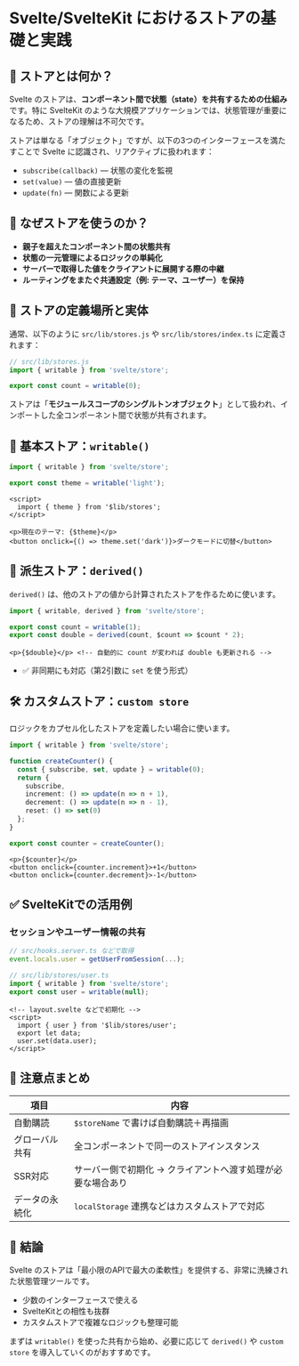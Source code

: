 # Svelte/SvelteKit におけるストアの基礎と実践

## 🎯 ストアとは何か？

Svelte のストアは、**コンポーネント間で状態（state）を共有するための仕組み**です。特に SvelteKit のような大規模アプリケーションでは、状態管理が重要になるため、ストアの理解は不可欠です。

ストアは単なる「オブジェクト」ですが、以下の3つのインターフェースを満たすことで Svelte に認識され、リアクティブに扱われます：

- `subscribe(callback)` — 状態の変化を監視
- `set(value)` — 値の直接更新
- `update(fn)` — 関数による更新

## 🔄 なぜストアを使うのか？

- **親子を超えたコンポーネント間の状態共有**
- **状態の一元管理によるロジックの単純化**
- **サーバーで取得した値をクライアントに展開する際の中継**
- **ルーティングをまたぐ共通設定（例: テーマ、ユーザー）を保持**

## 📁 ストアの定義場所と実体

通常、以下のように `src/lib/stores.js` や `src/lib/stores/index.ts` に定義されます：

```ts
// src/lib/stores.js
import { writable } from 'svelte/store';

export const count = writable(0);
```

ストアは「**モジュールスコープのシングルトンオブジェクト**」として扱われ、インポートした全コンポーネント間で状態が共有されます。


## 🔰 基本ストア：`writable()`

```ts
import { writable } from 'svelte/store';

export const theme = writable('light');
```

```svelte
<script>
  import { theme } from '$lib/stores';
</script>

<p>現在のテーマ: {$theme}</p>
<button onclick={() => theme.set('dark')}>ダークモードに切替</button>
```


## 🔁 派生ストア：`derived()`

`derived()` は、他のストアの値から計算されたストアを作るために使います。

```ts
import { writable, derived } from 'svelte/store';

export const count = writable(1);
export const double = derived(count, $count => $count * 2);
```

```svelte
<p>{$double}</p> <!-- 自動的に count が変われば double も更新される -->
```

- ✅ 非同期にも対応（第2引数に `set` を使う形式）


## 🛠️ カスタムストア：`custom store`

ロジックをカプセル化したストアを定義したい場合に使います。

```ts
import { writable } from 'svelte/store';

function createCounter() {
  const { subscribe, set, update } = writable(0);
  return {
    subscribe,
    increment: () => update(n => n + 1),
    decrement: () => update(n => n - 1),
    reset: () => set(0)
  };
}

export const counter = createCounter();
```

```svelte
<p>{$counter}</p>
<button onclick={counter.increment}>+1</button>
<button onclick={counter.decrement}>-1</button>
```


## ✅ SvelteKitでの活用例

### セッションやユーザー情報の共有

```ts
// src/hooks.server.ts などで取得
event.locals.user = getUserFromSession(...);
```

```ts
// src/lib/stores/user.ts
import { writable } from 'svelte/store';
export const user = writable(null);
```

```svelte
<!-- layout.svelte などで初期化 -->
<script>
  import { user } from '$lib/stores/user';
  export let data;
  user.set(data.user);
</script>
```


## 📌 注意点まとめ

| 項目 | 内容 |
|------|------|
| 自動購読 | `$storeName` で書けば自動購読＋再描画 |
| グローバル共有 | 全コンポーネントで同一のストアインスタンス |
| SSR対応 | サーバー側で初期化 → クライアントへ渡す処理が必要な場合あり |
| データの永続化 | `localStorage` 連携などはカスタムストアで対応 |


## 🏁 結論

Svelte のストアは「最小限のAPIで最大の柔軟性」を提供する、非常に洗練された状態管理ツールです。

- 少数のインターフェースで使える
- SvelteKitとの相性も抜群
- カスタムストアで複雑なロジックも整理可能

まずは `writable()` を使った共有から始め、必要に応じて `derived()` や `custom store` を導入していくのがおすすめです。
